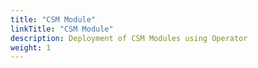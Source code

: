 ```yaml
---
title: "CSM Module"
linkTitle: "CSM Module"
description: Deployment of CSM Modules using Operator
weight: 1
--- 
```

